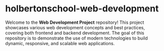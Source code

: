 # holbertonschool-web-development

Welcome to the **Web Development Project** repository! 
This project showcases various web development concepts and best practices,
covering both frontend and backend development. The goal of this repository is to demonstrate the use of modern technologies to build dynamic,
responsive, and scalable web applications.
